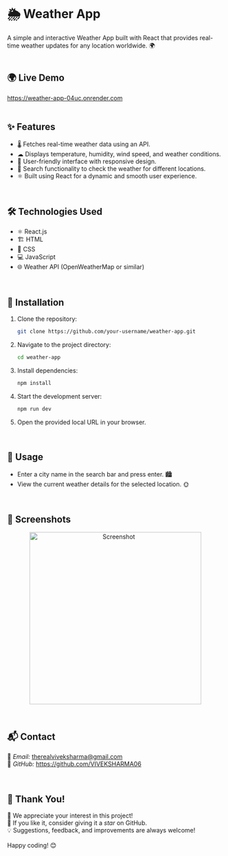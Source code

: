 # 🌦 Weather App

A simple and interactive Weather App built with React that provides real-time weather updates for any location worldwide. 🌍
<br>
<br>

## 🌍 Live Demo  
https://weather-app-04uc.onrender.com
<br>
<br>

## ✨ Features
- 🌡 Fetches real-time weather data using an API.
- ☁ Displays temperature, humidity, wind speed, and weather conditions.
- 📱 User-friendly interface with responsive design.
- 🔎 Search functionality to check the weather for different locations.
- ⚛ Built using React for a dynamic and smooth user experience.
<br>

## 🛠 Technologies Used
- ⚛ React.js
- 🏗 HTML
- 🎨 CSS
- 💻 JavaScript
- 🌐 Weather API (OpenWeatherMap or similar)
<br>

## 🚀 Installation
1. Clone the repository:
   ```sh
   git clone https://github.com/your-username/weather-app.git
    ```
   
2. Navigate to the project directory:
   ```sh
   cd weather-app
    ```
   
3. Install dependencies:
   ```sh
   npm install
    ```
   
4. Start the development server:
   ```sh
   npm run dev
    ```
   
5. Open the provided local URL in your browser.
<br>

## 📌 Usage  
- Enter a city name in the search bar and press enter. 🏙  
- View the current weather details for the selected location. 🌞   
<br>

## 📸 Screenshots  
<p align="center">
  <img src="https://github.com/user-attachments/assets/88ae2b2d-ed7a-4fb7-86a0-627ceaaceec2" alt="Screenshot" width="400"/>
</p>
<br>

## 📬 Contact  
📧 *Email:* therealviveksharma@gmail.com  
🐙 *GitHub:* https://github.com/VIVEKSHARMA06  

<br>

## 🎉 Thank You!  
🚀 We appreciate your interest in this project!  
🌟 If you like it, consider giving it a *star* on GitHub.  
💡 Suggestions, feedback, and improvements are always welcome!  
<br>
Happy coding! 😊
